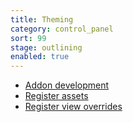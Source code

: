 ```yaml
---
title: Theming
category: control_panel
sort: 99
stage: outlining
enabled: true
---
```


- [Addon development](/docs/core/addons)
- [Register assets](/docs/core/assets#named-assets)
- [Register view overrides](/docs/core/extending#view-overrides)
